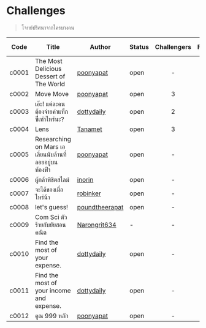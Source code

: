 # Challenges #
> โจทย์ปริศนาจากใครบางคน

| Code | Title | Author | Status | Challengers | Finishers | Mission Failed |
| ------ | ------- | -------- | -------- | :-------: | :-------: | :-----: |
| c0001 | The Most Delicious Dessert of The World | [poonyapat](https://github.com/poonyapat) | open | - | - | - |
| c0002 | Move Move | [poonyapat](https://github.com/poonyapat) | open | 3 | 3 | 2 |
| c0003 | เอ๊ะ! แต่ละคนต้องจ่ายค่าแท็กซี่่เท่าไหร่นะ? | [dottydaily](https://github.com/dottydaily) | open | 2 | 1 | 2 |
| c0004 | Lens | [Tanamet](https://github.com/Tanamet) | open | 3 | 2 | - |
| c0005 | Researching on Mars เอเลี่ยนนับล้านที่ลอยอยู่บนท้องฟ้า | [poonyapat](https://github.com/poonyapat) | open | - | - | - |
| c0006 | ผู้กล้าพิชิตสไลม์ | [inorin](https://github.com/inorinchan) | open | - | - | - |
| c0007 | จะได้ของเมื่อไหร่น้า | [robinker](https://github.com/robinker) | open | - | - | - |
| c0008 | let's guess! | [poundtheerapat](https://github.com/poundtheerapat) | open | - | - | - |
| c0009 | Com Sci ตัวร้ายกับยัยสอนคณิต | [Narongrit634](https://github.com/Narongrit634) | - | - | - |
| c0010 | Find the most of your expense. | [dottydaily](https://github.com/dottydaily) | open | - | - | - |
| c0011 | Find the most of your income and expense. | [dottydaily](https://github.com/dottydaily) | open | - | - | - |
| c0012 | คูณ 999 หลัก | [poonyapat](https://github.com/poonyapat) | open | - | - | - |
